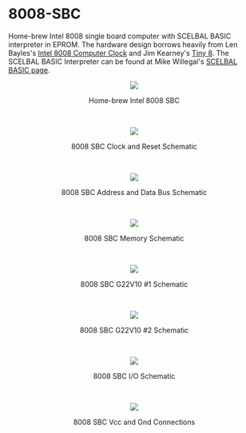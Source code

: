 # 8008-SBC
Home-brew Intel 8008 single board computer with SCELBAL BASIC interpreter in EPROM. The hardware design borrows heavily from Len Bayles's 
[Intel 8008 Computer Clock](http://www.8008chron.com/) and Jim Kearney's [Tiny 8](https://www.jkearney.com/Tiny8demo/). The SCELBAL BASIC Interpreter can be found at Mike Willegal's [SCELBAL BASIC page](http://www.willegal.net/scelbi/scelbal.html).
<p align="center"><img src="/images/8008 SBC.JPEG"/>
<p align="center">Home-brew Intel 8008 SBC</p><br>
<p align="center"><img src="/images/8008 SBC Schematic-1.png"/>
<p align="center">8008 SBC Clock and Reset Schematic</p><br>
<p align="center"><img src="/images/8008 SBC Schematic-2.png"/>
<p align="center">8008 SBC Address and Data Bus Schematic</p><br>
<p align="center"><img src="/images/8008 SBC Schematic-3.png"/>
<p align="center">8008 SBC Memory Schematic</p><br>
<p align="center"><img src="/images/8008 SBC Schematic-4.png"/>
<p align="center">8008 SBC G22V10 #1 Schematic</p><br>
<p align="center"><img src="/images/8008 SBC Schematic-5.png"/>
<p align="center">8008 SBC G22V10 #2 Schematic</p><br>
<p align="center"><img src="/images/8008 SBC Schematic-6.png"/>
<p align="center">8008 SBC I/O Schematic</p><br>
<p align="center"><img src="/images/8008 SBC Schematic-7.png"/>
<p align="center">8008 SBC Vcc and Gnd Connections</p><br>
